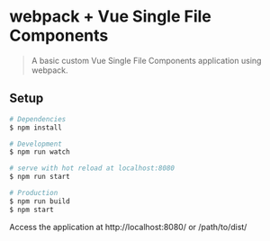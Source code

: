 # webpack + Vue Single File Components

> A basic custom Vue Single File Components application using webpack.

## Setup

``` bash
# Dependencies
$ npm install

# Development
$ npm run watch

# serve with hot reload at localhost:8080
$ npm run start

# Production
$ npm run build
$ npm start
```

Access the application at http://localhost:8080/ or /path/to/dist/
